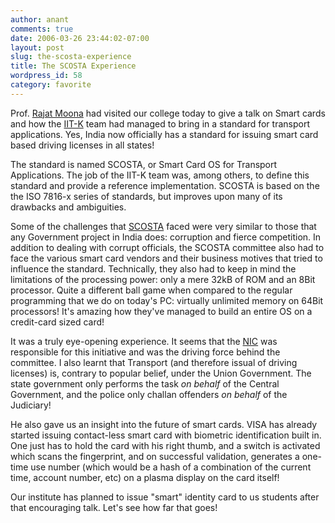```yaml
---
author: anant
comments: true
date: 2006-03-26 23:44:02-07:00
layout: post
slug: the-scosta-experience
title: The SCOSTA Experience
wordpress_id: 58
category: favorite
---
```


Prof. [Rajat Moona](http://www.cse.iitk.ac.in/~moona/index.php) had visited
our college today to give a talk on Smart cards and how the
[IIT-K](http://www.iitk.ac.in/) team had managed to bring in a standard for
transport applications. Yes, India now officially has a standard for issuing
smart card based driving licenses in all states!

The standard is named SCOSTA, or Smart Card OS for Transport Applications.
The job of the IIT-K team was, among others, to define this standard and
provide a reference implementation. SCOSTA is based on the the ISO 7816-x
series of standards, but improves upon many of its drawbacks and ambiguities.

Some of the challenges that
[SCOSTA](http://www.cse.iitk.ac.in/~moona/scosta/) faced were very similar to
those that any Government project in India does: corruption and fierce
competition. In addition to dealing with corrupt officials, the SCOSTA
committee also had to face the various smart card vendors and their business
motives that tried to influence the standard. Technically, they also had to
keep in mind the limitations of the processing power: only a mere 32kB of ROM
and an 8Bit processor. Quite a different ball game when compared to the
regular programming that we do on today's PC: virtually unlimited memory on
64Bit processors! It's amazing how they've managed to build an entire OS on a
credit-card sized card!

It was a truly eye-opening experience. It seems that the
[NIC](http://www.nic.in/) was responsible for this initiative and was the
driving force behind the committee. I also learnt that Transport (and
therefore issual of driving licenses) is, contrary to popular belief, under
the Union Government. The state government only performs the task _on behalf_
of the Central Government, and the police only challan offenders _on behalf_
of the Judiciary!

He also gave us an insight into the future of smart cards. VISA has already
started issuing contact-less smart card with biometric identification built
in. One just has to hold the card with his right thumb, and a switch is
activated which scans the fingerprint, and on successful validation,
generates a one-time use number (which would be a hash of a combination of
the current time, account number, etc) on a plasma display on the card itself!

Our institute has planned to issue "smart" identity card to us students after
that encouraging talk. Let's see how far that goes!
